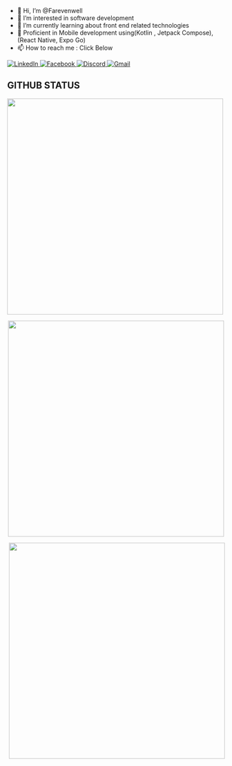 - 👋 Hi, I’m @Farevenwell 
- 👀 I’m interested in software development
- 🌱 I’m currently learning about front end related technologies 
- 🌱 Proficient in Mobile development using(Kotlin , Jetpack Compose), (React Native, Expo Go)
- 📫 How to reach me : Click Below

<p>
  <a href="https://www.linkedin.com/in/john-cris-dula-6857a6232" target="_blank">
    <img src="https://img.shields.io/badge/LinkedIn-0077B5?style=for-the-badge&logo=linkedin&logoColor=white" alt="LinkedIn"/>
  </a>
  
  <a href="https://www.facebook.com/Johncrisdula01" target="_blank">
    <img src="https://img.shields.io/badge/Facebook-1877F2?style=for-the-badge&logo=facebook&logoColor=white" alt="Facebook"/>
  </a>
  
  <a href="https://discord.com/users/farevenwell" target="_blank">
    <img src="https://img.shields.io/badge/Discord-5865F2?style=for-the-badge&logo=discord&logoColor=white" alt="Discord"/>
  </a>
  
  <a href="mailto:johncris.dula@gmail.com" target="_blank">
    <img src="https://img.shields.io/badge/Gmail-D14836?style=for-the-badge&logo=gmail&logoColor=white" alt="Gmail"/>
  </a>
</p>


## GITHUB STATUS

<p align="start">
<img src="https://github-readme-stats.vercel.app/api?username=Farevenwell&theme=algolia&show_icons=true&hide_border=true&count_private=true" width="500" />
</p>

<p align="center">
<img src="https://github-readme-streak-stats.herokuapp.com/?user=Farevenwell&theme=algolia&hide_border=true" width="500" />
</p>

<p align="end">
<img src="https://github-readme-stats.vercel.app/api/top-langs/?username=Farevenwell&theme=algolia&show_icons=true&hide_border=true&layout=compact" width="500" />
</p>

<!---
Farevenwell/Farevenwell is a ✨ special ✨ repository because its `README.md` (this file) appears on your GitHub profile.
You can click the Preview link to take a look at your changes.
--->
